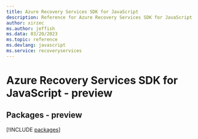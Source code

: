```yaml
---
title: Azure Recovery Services SDK for JavaScript
description: Reference for Azure Recovery Services SDK for JavaScript
author: xirzec
ms.author: jeffish
ms.data: 03/20/2023
ms.topic: reference
ms.devlang: javascript
ms.service: recoveryservices
---
```

# Azure Recovery Services SDK for JavaScript - preview
## Packages - preview
[!INCLUDE [packages](recovery-services-index.md)]